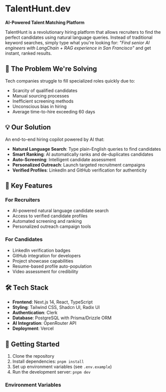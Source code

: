 # TalentHunt.dev

**AI-Powered Talent Matching Platform**

TalentHunt is a revolutionary hiring platform that allows recruiters to find the perfect candidates using natural language queries. Instead of traditional keyword searches, simply type what you're looking for: _"Find senior AI engineers with LangChain + RAG experience in San Francisco"_ and get instant, ranked results.

## 🚀 The Problem We're Solving

Tech companies struggle to fill specialized roles quickly due to:

- Scarcity of qualified candidates
- Manual sourcing processes
- Inefficient screening methods
- Unconscious bias in hiring
- Average time-to-hire exceeding 60 days

## 💡 Our Solution

An end-to-end hiring copilot powered by AI that:

- **Natural Language Search**: Type plain-English queries to find candidates
- **Smart Ranking**: AI automatically ranks and de-duplicates candidates
- **Auto-Screening**: Intelligent candidate assessment
- **Personalized Outreach**: Launch targeted recruitment campaigns
- **Verified Profiles**: LinkedIn and GitHub verification for authenticity

## 🎯 Key Features

### For Recruiters

- AI-powered natural language candidate search
- Access to verified candidate profiles
- Automated screening and ranking
- Personalized outreach campaign tools

### For Candidates

- LinkedIn verification badges
- GitHub integration for developers
- Project showcase capabilities
- Resume-based profile auto-population
- Video assessment for credibility

## 🛠️ Tech Stack

- **Frontend**: Next.js 14, React, TypeScript
- **Styling**: Tailwind CSS, Shadcn UI, Radix UI
- **Authentication**: Clerk
- **Database**: PostgreSQL with Prisma/Drizzle ORM
- **AI Integration**: OpenRouter API
- **Deployment**: Vercel

## 🚀 Getting Started

1. Clone the repository
2. Install dependencies: `pnpm install`
3. Set up environment variables (see `.env.example`)
4. Run the development server: `pnpm dev`

### Environment Variables
